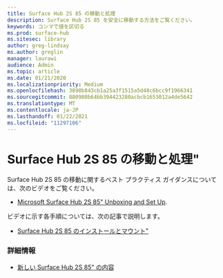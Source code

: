 ```yaml
---
title: Surface Hub 2S 85 の移動と処理
description: Surface Hub 2S 85 を安全に移動する方法をご覧ください。
keywords: コンマで値を区切る
ms.prod: surface-hub
ms.sitesec: library
author: greg-lindsay
ms.author: greglin
manager: laurawi
audience: Admin
ms.topic: article
ms.date: 01/21/2020
ms.localizationpriority: Medium
ms.openlocfilehash: 3890b843cb1a25a3f1515a5d48c6bcc9f1966341
ms.sourcegitcommit: 880980b64bb394423280acbcb1653012a4de5642
ms.translationtype: MT
ms.contentlocale: ja-JP
ms.lasthandoff: 01/22/2021
ms.locfileid: "11297106"
---
```

# Surface Hub 2S 85 の移動と処理"

Surface Hub 2S 85 の移動に関するベスト プラクティス ガイダンスについては、次のビデオをご覧ください。 
- [Microsoft Surface Hub 2S 85" Unboxing and Set Up](https://aka.ms/Hub2S85Unboxing). 

ビデオに示す各手順については、次の記事で説明します。

- [Surface Hub 2S 85 のインストールとマウント"](surface-hub-2s-85-install-mount.md)

### 詳細情報
- [新しい Surface Hub 2S 85" の内容](https://techcommunity.microsoft.com/t5/surface-it-pro-blog/inside-look-at-the-new-surface-hub-2s-85/ba-p/1721773)

